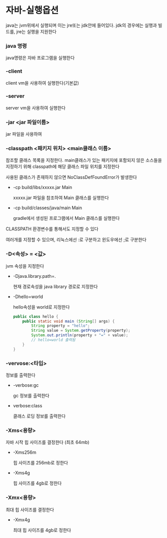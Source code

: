 # 자바-실행옵션

java는 jvm위에서 실행되며 이는 jre또는 jdk안에 들어있다. jdk의 경우에는 실행과 빌드를, jre는 실행을 지원한다

### java 명령

java명령은 자바 프로그램을 실행한다

### -client

client vm을 사용하여 실행한다(기본값)

### -server

server vm을 사용하여 실행한다

### -jar <jar 파일이름>

jar 파일을 사용하여 

### -classpath <패키지 위치> <main클래스 이름>

참조할 클래스 목록을 지정한다. main클래스가 있는 패키지에 포함되지 않은 소스들을 지정하기 위해 classpath에 해당 클래스 파일 위치를 지정한다

사용된 클래스가 존재하지 않으면 NoClassDefFoundError가 발생한다 

- -cp build/libs/xxxxx.jar Main

    xxxxx.jar 파일을 참조하여 Main 클래스를 실행한다

- -cp build/classes/java/main Main

    gradle에서 생성된 프로그램에서 Main 클래스를 실행한다

CLASSPATH 환경변수를 통해서도 지정할 수 있다

여러개를 지정할 수 있으며, 리눅스에선 :로 구분하고 윈도우에선 ;로 구분한다

### -D<속성> = <값>

jvm 속성을 지정한다

- -Djava.library.path=.

    현재 경로속성을 java library 경로로 지정한다

- -Dhello=world

    hello속성을 world로 지정한다

    ```java
    public class hello {
    	public static void main (String[] args) {
    		String property = "hello";
    		String value = System.getProperty(property);
    		System.out.println(property + "=" + value);
    		// hello=world 출력됨
    	}
    }
    ```

### -vervose:<타입>

정보를 출력한다

- -verbose:gc

    gc 정보를 출력한다

- verbose:class

    클래스 로딩 정보를 출력한다

### -Xms<용량>

자바 시작 힙 사이즈를 결정한다 (최초 64mb)

- -Xms256m

    힙 사이즈를 256mb로 정한다

- -Xms4g

    힙 사이즈를 4gb로 정한다

### -Xmx<용량>

최대 힙 사이즈를 결정한다

- -Xmx4g

    최대 힙 사이즈를 4gb로 정한다